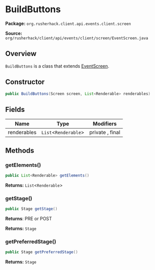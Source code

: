 # BuildButtons

**Package:** `org.rusherhack.client.api.events.client.screen`

**Source:** `org/rusherhack/client/api/events/client/screen/EventScreen.java`

## Overview

`BuildButtons` is a class that extends [EventScreen](/client/api/events/client/screen/EventScreen.md).

## Constructor

```java
public BuildButtons(Screen screen, List<Renderable> renderables)
```

## Fields

| Name | Type | Modifiers |
|------|------|----------|
| renderables | `List`<`Renderable`> | private , final |


## Methods

### getElements()

```java
public List<Renderable> getElements()
```

**Returns:** `List`<`Renderable`>

### getStage()

```java
public Stage getStage()
```

**Returns**: PRE or POST



**Returns:** `Stage`

### getPreferredStage()

```java
public Stage getPreferredStage()
```

**Returns:** `Stage`

